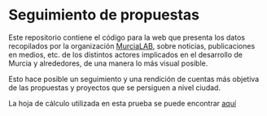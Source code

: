 Seguimiento de propuestas
===

Este repositorio contiene el código para la web que presenta los datos recopilados por la organización [MurciaLAB](https://murcialab.org/), sobre noticias, publicaciones en medios, etc. de los distintos actores implicados en el desarrollo de Murcia y alrededores, de una manera lo más visual posible.

Esto hace posible un seguimiento y una rendición de cuentas más objetiva de las propuestas y proyectos que se persiguen a nivel ciudad.

La hoja de cálculo utilizada en esta prueba se puede encontrar [aquí](https://docs.google.com/spreadsheets/d/1kAQ344FGDrWCJUjIV4irwCrPc3_fIW2D8BmZ1g_JAck/edit#gid=0)